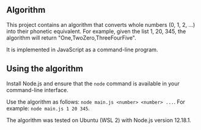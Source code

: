 ## Algorithm

This project contains an algorithm that converts whole numbers (0, 1, 2, ...) into their phonetic equivalent. For example, given the list 1, 20, 345, the algorithm will return "One,TwoZero,ThreeFourFive".

It is implemented in JavaScript as a command-line program.

## Using the algorithm
Install Node.js and ensure that the ```node``` command is available in your command-line interface.

Use the algorithm as follows: ```node main.js <number> <number> ...```. For example: ```node main.js 1 20 345```.

The algorithm was tested on Ubuntu (WSL 2) with Node.js version 12.18.1.
